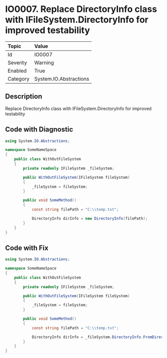 # IO0007. Replace DirectoryInfo class with IFileSystem.DirectoryInfo for improved testability

| Topic    | Value
| :--      | :--
| Id       | IO0007
| Severity | Warning
| Enabled  | True
| Category | System.IO.Abstractions

## Description

Replace DirectoryInfo class with IFileSystem.DirectoryInfo for improved testability

## Code with Diagnostic

``` csharp
using System.IO.Abstractions;

namespace SomeNameSpace
{
	public class WithOutFileSystem
	{
		private readonly IFileSystem _fileSystem;

		public WithOutFileSystem(IFileSystem fileSystem)
		{
			_fileSystem = fileSystem;
		}

		public void SomeMethod()
		{
			const string filePath = "C:\\temp.txt";

			DirectoryInfo dirInfo = new DirectoryInfo(filePath);
		}
	}
}
```

## Code with Fix

``` csharp
using System.IO.Abstractions;

namespace SomeNameSpace
{
	public class WithOutFileSystem
	{
		private readonly IFileSystem _fileSystem;

		public WithOutFileSystem(IFileSystem fileSystem)
		{
			_fileSystem = fileSystem;
		}

		public void SomeMethod()
		{
			const string filePath = "C:\\temp.txt";

			DirectoryInfo dirInfo = _fileSystem.DirectoryInfo.FromDirectoryName(filePath);
		}
	}
}
```